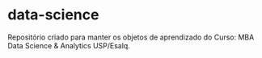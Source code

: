 # data-science
Repositório criado para manter os objetos de aprendizado do Curso: MBA Data Science &amp; Analytics USP/Esalq.

